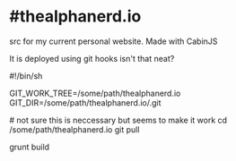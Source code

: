 #thealphanerd.io
===============

src for my current personal website.  Made with CabinJS

It is deployed using git hooks isn't that neat?

\#!/bin/sh

GIT_WORK_TREE=/some/path/thealphanerd.io 
GIT_DIR=/some/path/thealphanerd.io/.git

\# not sure this is neccessary but seems to make it work
cd /some/path/thealphanerd.io 
git pull

grunt build